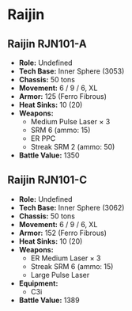 # Raijin
## Raijin RJN101-A
- **Role:** Undefined
- **Tech Base:** Inner Sphere (3053)
- **Chassis:** 50 tons
- **Movement:** 6 / 9 / 6, XL
- **Armor:** 125 (Ferro Fibrous)
- **Heat Sinks:** 10 (20)
- **Weapons:**
  - Medium Pulse Laser × 3
  - SRM 6 (ammo: 15)
  - ER PPC
  - Streak SRM 2 (ammo: 50)
- **Battle Value:** 1350

## Raijin RJN101-C
- **Role:** Undefined
- **Tech Base:** Inner Sphere (3062)
- **Chassis:** 50 tons
- **Movement:** 6 / 9 / 6, XL
- **Armor:** 152 (Ferro Fibrous)
- **Heat Sinks:** 10 (20)
- **Weapons:**
  - ER Medium Laser × 3
  - Streak SRM 6 (ammo: 15)
  - Large Pulse Laser
- **Equipment:**
  - C3i
- **Battle Value:** 1389

